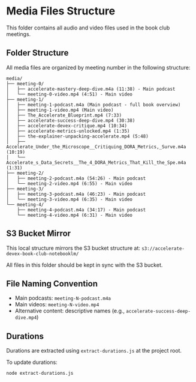 # Media Files Structure

This folder contains all audio and video files used in the book club meetings.

## Folder Structure

All media files are organized by meeting number in the following structure:

```
media/
├── meeting-0/
│   ├── accelerate-mastery-deep-dive.m4a (11:38) - Main podcast
│   └── meeting-0-video.mp4 (4:51) - Main video
├── meeting-1/
│   ├── meeting-1-podcast.m4a (Main podcast - full book overview)
│   ├── meeting-1-video.mp4 (Main video)
│   ├── The_Accelerate_Blueprint.mp4 (7:33)
│   ├── accelerate-success-deep-dive.mp4 (30:38)
│   ├── accelerate-devex-critique.mp4 (10:34)
│   ├── accelerate-metrics-unlocked.mp4 (1:35)
│   ├── the-explainer-unpacking-accelerate.mp4 (5:48)
│   ├── Accelerate_Under_the_Microscope__Critiquing_DORA_Metrics,_Surve.m4a (10:19)
│   └── Accelerate_s_Data_Secrets__The_4_DORA_Metrics_That_Kill_the_Spe.m4a (1:31)
├── meeting-2/
│   ├── meeting-2-podcast.m4a (54:26) - Main podcast
│   └── meeting-2-video.mp4 (6:55) - Main video
├── meeting-3/
│   ├── meeting-3-podcast.m4a (46:23) - Main podcast
│   └── meeting-3-video.mp4 (6:35) - Main video
└── meeting-4/
    ├── meeting-4-podcast.m4a (34:17) - Main podcast
    └── meeting-4-video.mp4 (6:31) - Main video
```

## S3 Bucket Mirror

This local structure mirrors the S3 bucket structure at:
`s3://accelerate-devex-book-club-notebooklm/`

All files in this folder should be kept in sync with the S3 bucket.

## File Naming Convention

- Main podcasts: `meeting-N-podcast.m4a`
- Main videos: `meeting-N-video.mp4`
- Alternative content: descriptive names (e.g., `accelerate-success-deep-dive.mp4`)

## Durations

Durations are extracted using `extract-durations.js` at the project root.

To update durations:
```bash
node extract-durations.js
```
